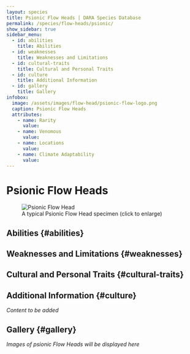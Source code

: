 ```yaml
---
layout: species
title: Psionic Flow Heads | DARA Species Database
permalink: /species/flow-heads/psionic/
show_sidebar: true
sidebar_menu:
  - id: abilities
    title: Abilities
  - id: weaknesses
    title: Weaknesses and Limitations
  - id: cultural-traits
    title: Cultural and Personal Traits
  - id: culture
    title: Additional Information
  - id: gallery
    title: Gallery
infobox:
  image: /assets/images/flow-head/psionic-flow-logo.png
  caption: Psionic Flow Heads
  attributes:
    - name: Rarity
      value: 
    - name: Venomous
      value: 
    - name: Locations
      value: 
    - name: Climate Adaptability
      value: 
---
```


# Psionic Flow Heads

<div class="species-image">
  <figure>
    <img src="{{ '/assets/images/psionic-example-1.png' | relative_url }}" 
         alt="Psionic Flow Head" 
         class="thumbnail" 
         onclick="openLightbox(this.src, this.alt)">
    <figcaption>A typical Psionic Flow Head specimen (click to enlarge)</figcaption>
  </figure>
</div>

## Abilities {#abilities}

## Weaknesses and Limitations {#weaknesses}

## Cultural and Personal Traits {#cultural-traits}

## Additional Information {#culture}

*Content to be added*

## Gallery {#gallery}

*Images of psionic Flow Heads will be displayed here*
